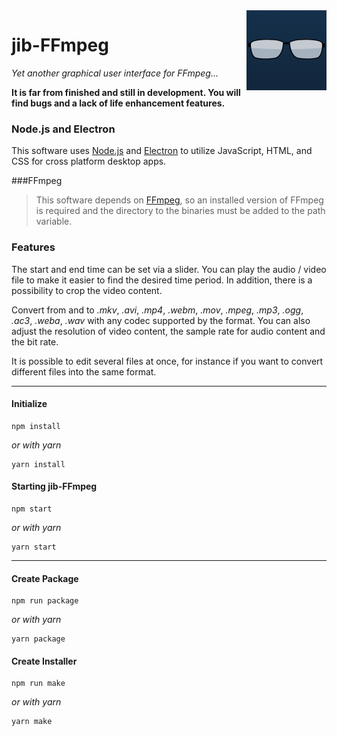 <img src="https://github.com/jibbex/jib-FFmpeg/blob/master/assets/icon.png" align="right" width="128" height="128">

# jib-FFmpeg

*Yet another graphical user interface for FFmpeg...*

**It is far from finished and still in development. You will find bugs and a lack of life enhancement features.**

### Node.js and Electron
This software uses [Node.js](https://nodejs.org/en/) and [Electron](https://electronjs.org/) to utilize JavaScript, HTML, and CSS for cross platform desktop apps.


###FFmpeg
> This software depends on [FFmpeg](https://www.ffmpeg.org/), so an installed version of FFmpeg is required and the directory to the binaries must be added to the path variable.



### Features
The start and end time can be set via a slider. You can play the audio / video file to make it easier to find the desired time period. In addition, there is a possibility to crop the video content.

Convert from and to *.mkv*, *.avi*, *.mp4*, *.webm*, *.mov*, *.mpeg*, *.mp3*, *.ogg*, *.ac3*, *.weba*, *.wav* with any codec supported by the format. You can also adjust the resolution of video content, the sample rate for audio content and the bit rate.

It is possible to edit several files at once, for instance if you want to convert different files into the same format.

---
#### Initialize
```
npm install
```
*or with yarn*
```
yarn install
```

#### Starting jib-FFmpeg
```
npm start
```
*or with yarn*
```
yarn start
```

---
#### Create Package
```
npm run package
```
*or with yarn*
```
yarn package
```

#### Create Installer
```
npm run make
```
*or with yarn*
```
yarn make
```
